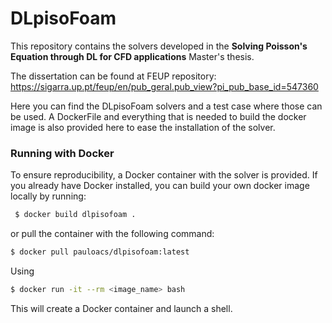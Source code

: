# DLpisoFoam

This repository contains the solvers developed in the **Solving Poisson's Equation through DL for CFD applications** Master's thesis.

The dissertation can be found at FEUP repository: https://sigarra.up.pt/feup/en/pub_geral.pub_view?pi_pub_base_id=547360

Here you can find the DLpisoFoam solvers and a test case where those can be used. A DockerFile and everything that is needed to build the docker image is also provided here to ease the installation of the solver.

  ### Running with Docker

  To ensure reproducibility, a Docker container with the solver is provided. If you already have Docker installed, you can build your own docker image locally by running:

 ```sh
  $ docker build dlpisofoam .
  ```
  
  or pull the container with the following command:
  
  ```sh
  $ docker pull pauloacs/dlpisofoam:latest
  ```
  
  Using 
  
  ```sh
  $ docker run -it --rm <image_name> bash
  ```
  This will create a Docker container and launch a shell.
